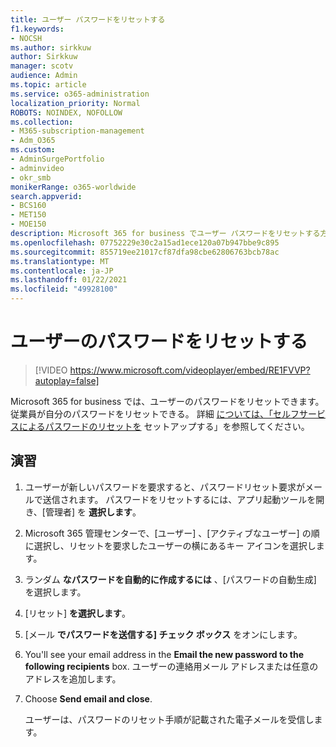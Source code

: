 ```yaml
---
title: ユーザー パスワードをリセットする
f1.keywords:
- NOCSH
ms.author: sirkkuw
author: Sirkkuw
manager: scotv
audience: Admin
ms.topic: article
ms.service: o365-administration
localization_priority: Normal
ROBOTS: NOINDEX, NOFOLLOW
ms.collection:
- M365-subscription-management
- Adm_O365
ms.custom:
- AdminSurgePortfolio
- adminvideo
- okr_smb
monikerRange: o365-worldwide
search.appverid:
- BCS160
- MET150
- MOE150
description: Microsoft 365 for business でユーザー パスワードをリセットする方法について説明します。
ms.openlocfilehash: 07752229e30c2a15ad1ece120a07b947bbe9c895
ms.sourcegitcommit: 855719ee21017cf87dfa98cbe62806763bcb78ac
ms.translationtype: MT
ms.contentlocale: ja-JP
ms.lasthandoff: 01/22/2021
ms.locfileid: "49928100"
---
```

# <a name="reset-passwords-for-your-users"></a>ユーザーのパスワードをリセットする

> [!VIDEO https://www.microsoft.com/videoplayer/embed/RE1FVVP?autoplay=false]

Microsoft 365 for business では、ユーザーのパスワードをリセットできます。 従業員が自分のパスワードをリセットできる。 詳細 [については、「セルフサービスによるパスワードのリセットを](set-up-self-serve-password-reset.md) セットアップする」を参照してください。

## <a name="try-it"></a>演習

1. ユーザーが新しいパスワードを要求すると、パスワードリセット要求がメールで送信されます。 パスワードをリセットするには、アプリ起動ツールを開き、[管理者] を **選択します**。
1. Microsoft 365 管理センターで、[ユーザー] 、[アクティブなユーザー] の順に選択し、リセットを要求したユーザーの横にあるキー アイコンを選択します。
1. ランダム **なパスワードを自動的に作成するには** 、[パスワードの自動生成] を選択します。
1. [リセット] **を選択します**。
1. [メール **でパスワードを送信する] チェック ボックス** をオンにします。
1. You'll see your email address in the **Email the new password to the following recipients** box. ユーザーの連絡用メール アドレスまたは任意のアドレスを追加します。
1. Choose **Send email and close**.

    ユーザーは、パスワードのリセット手順が記載された電子メールを受信します。
